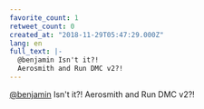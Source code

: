 ```yaml
---
favorite_count: 1
retweet_count: 0
created_at: "2018-11-29T05:47:29.000Z"
lang: en
full_text: |-
  @benjamin Isn't it?!
  Aerosmith and Run DMC v2?!
---
```


[@benjamin](https://twitter.com/benjamin) Isn't it?! Aerosmith and Run DMC v2?!
